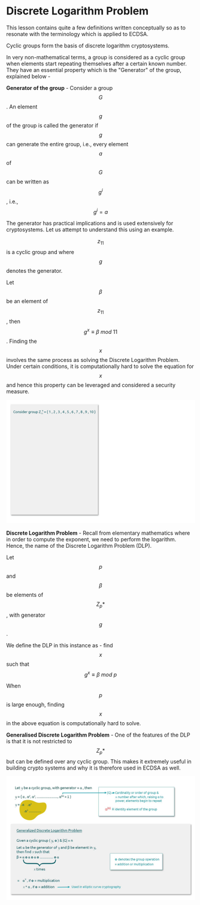 # Discrete Logarithm Problem

This lesson contains quite a few definitions written conceptually so as to resonate with the terminology which is applied to ECDSA.

Cyclic groups form the basis of discrete logarithm cryptosystems.

In very non-mathematical terms, a group is considered as a cyclic group when elements start repeating themselves after a certain known number. They have an essential property which is the "Generator" of the group, explained below -

**Generator of the group** - Consider a group $$G$$. An element $$g$$ of the group is called the generator if $$g$$ can generate the entire group, i.e., every element $$a$$ of $$G$$ can be written as $$g^i$$, i.e., $$g^i=a$$

The generator has practical implications and is used extensively for cryptosystems. Let us attempt to understand this using an example.

$$z_{11}$$ is a cyclic group and where $$g$$ denotes the generator.&#x20;

Let $$β$$ be an element of $$z_{11}$$, then $$g^x ≡ β \ mod \ 11$$. Finding the $$x$$ involves the same process as solving the Discrete Logarithm Problem. Under certain conditions, it is computationally hard to solve the equation for $$x$$ and hence this property can be leveraged and considered a security measure.

![](../.gitbook/assets/BSVA-DigitalSignatures-Chapter2-Image003.gif)

**Discrete Logarithm Problem** - Recall from elementary mathematics where in order to compute the exponent, we need to perform the logarithm. Hence, the name of the Discrete Logarithm Problem (DLP).

Let $$p$$ and $$β$$ be elements of $$Z_p*$$, with generator $$g$$.&#x20;

We define the DLP in this instance as - find $$x$$ such that $$g^x ≡ β \ mod \ p$$&#x20;

When $$p$$ is large enough, finding $$x$$ in the above equation is computationally hard to solve.&#x20;

**Generalised Discrete Logarithm Problem** - One of the features of the DLP is that it is not restricted to $$Z_p*$$ but can be defined over any cyclic group. This makes it extremely useful in building crypto systems and why it is therefore used in ECDSA as well.

![](../.gitbook/assets/image.png)
